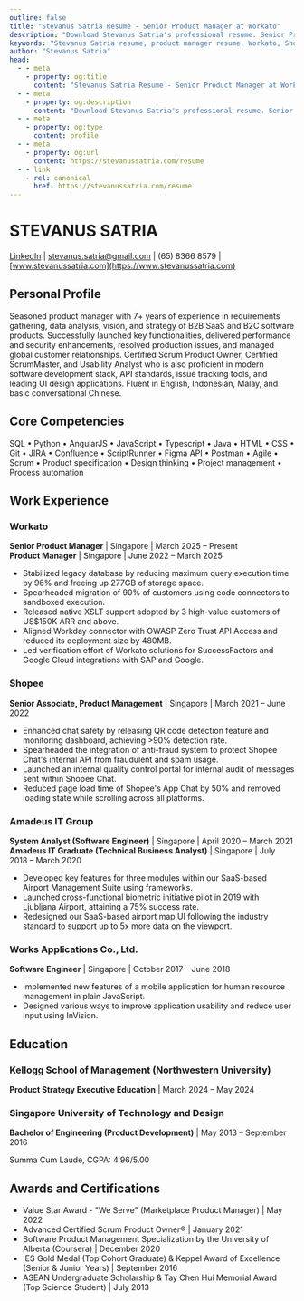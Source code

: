 ```yaml
---
outline: false
title: "Stevanus Satria Resume - Senior Product Manager at Workato"
description: "Download Stevanus Satria's professional resume. Senior Product Manager at Workato with 7+ years of experience in B2B SaaS, product management, and software engineering. Former roles at Shopee and Amadeus."
keywords: "Stevanus Satria resume, product manager resume, Workato, Shopee, Amadeus, software engineer, B2B SaaS, Singapore, Kellogg, SUTD"
author: "Stevanus Satria"
head:
  - - meta
    - property: og:title
      content: "Stevanus Satria Resume - Senior Product Manager at Workato"
  - - meta
    - property: og:description
      content: "Download Stevanus Satria's professional resume. Senior Product Manager at Workato with 7+ years of experience in B2B SaaS, product management, and software engineering."
  - - meta
    - property: og:type
      content: profile
  - - meta
    - property: og:url
      content: https://stevanussatria.com/resume
  - - link
    - rel: canonical
      href: https://stevanussatria.com/resume
---
```


<script setup lang="ts">
import { defineAsyncComponent, ref, onMounted } from 'vue'

const isClient = ref(false)
onMounted(() => {
  isClient.value = true
})

const MiniChat = defineAsyncComponent(() => 
  import('./components/MiniChat.vue')
)

const DownloadResumeButton = defineAsyncComponent({
  loader: () => import('./components/DownloadResume.vue'),
  loadingComponent: {
    template: `<button class="!border-none !py-2.5 !px-6 !text-center !no-underline !inline-block !text-base !m-1 !cursor-wait !rounded-full !font-medium !transition-all !duration-300 !shadow-sm !font-sans !tracking-wide !bg-gray-400 !text-white">Loading...</button>`
  },
  delay: 0,
  timeout: 10000
})
</script>

<div style="text-align: right; margin-bottom: 20px;">
  <ClientOnly>
    <DownloadResumeButton filename="Stevanus SATRIA.pdf" />
  </ClientOnly>
</div>

<MiniChat />

# STEVANUS SATRIA

[LinkedIn](https://www.linkedin.com/in/stevanussatria) | [stevanus.satria@gmail.com](mailto:stevanus.satria@gmail.com) | (65) 8366 8579 | [www.stevanussatria.com](https://www.stevanussatria.com)

## Personal Profile

Seasoned product manager with 7+ years of experience in requirements gathering, data analysis, vision, and strategy of B2B SaaS and B2C software products. Successfully launched key functionalities, delivered performance and security enhancements, resolved production issues, and managed global customer relationships. Certified Scrum Product Owner, Certified ScrumMaster, and Usability Analyst who is also proficient in modern software development stack, API standards, issue tracking tools, and leading UI design applications. Fluent in English, Indonesian, Malay, and basic conversational Chinese.

## Core Competencies

SQL • Python • AngularJS • JavaScript • Typescript • Java • HTML • CSS • Git • JIRA • Confluence • ScriptRunner • Figma
API • Postman • Agile • Scrum • Product specification • Design thinking • Project management • Process automation

## Work Experience

### Workato

**Senior Product Manager** | Singapore | March 2025 – Present  
**Product Manager** | Singapore | June 2022 – March 2025

- Stabilized legacy database by reducing maximum query execution time by 96% and freeing up 277GB of storage space.
- Spearheaded migration of 90% of customers using code connectors to sandboxed execution.
- Released native XSLT support adopted by 3 high-value customers of US$150K ARR and above.
- Aligned Workday connector with OWASP Zero Trust API Access and reduced its deployment size by 480MB.
- Led verification effort of Workato solutions for SuccessFactors and Google Cloud integrations with SAP and Google.

### Shopee

**Senior Associate, Product Management** | Singapore | March 2021 – June 2022

- Enhanced chat safety by releasing QR code detection feature and monitoring dashboard, achieving >90% detection rate.
- Spearheaded the integration of anti-fraud system to protect Shopee Chat's internal API from fraudulent and spam usage.
- Launched an internal quality control portal for internal audit of messages sent within Shopee Chat.
- Reduced page load time of Shopee's App Chat by 50% and removed loading state while scrolling across all platforms.

### Amadeus IT Group

**System Analyst (Software Engineer)** | Singapore | April 2020 – March 2021  
**Amadeus IT Graduate (Technical Business Analyst)** | Singapore | July 2018 – March 2020

- Developed key features for three modules within our SaaS-based Airport Management Suite using frameworks.
- Launched cross-functional biometric initiative pilot in 2019 with Ljubljana Airport, attaining a 75% success rate.
- Redesigned our SaaS-based airport map UI following the industry standard to support up to 5x more data on the viewport.

### Works Applications Co., Ltd.

**Software Engineer** | Singapore | October 2017 – June 2018

- Implemented new features of a mobile application for human resource management in plain JavaScript.
- Designed various ways to improve application usability and reduce user input using InVision.

## Education

### Kellogg School of Management (Northwestern University)

**Product Strategy Executive Education** | March 2024 – May 2024

### Singapore University of Technology and Design

**Bachelor of Engineering (Product Development)** | May 2013 – September 2016

Summa Cum Laude, CGPA: 4.96/5.00

## Awards and Certifications

- Value Star Award - "We Serve" (Marketplace Product Manager) | May 2022
- Advanced Certified Scrum Product Owner® | January 2021
- Software Product Management Specialization by the University of Alberta (Coursera) | December 2020
- IES Gold Medal (Top Cohort Graduate) & Keppel Award of Excellence (Senior & Junior Years) | September 2016
- ASEAN Undergraduate Scholarship & Tay Chen Hui Memorial Award (Top Science Student) | July 2013
